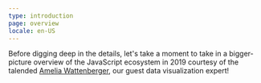 ```yaml
---
type: introduction
page: overview
locale: en-US
---
```


Before digging deep in the details, let's take a moment to take in a bigger-picture overview of the JavaScript ecosystem in 2019 courtesy of the talended [Amelia Wattenberger](https://wattenberger.com/), our guest data visualization expert!